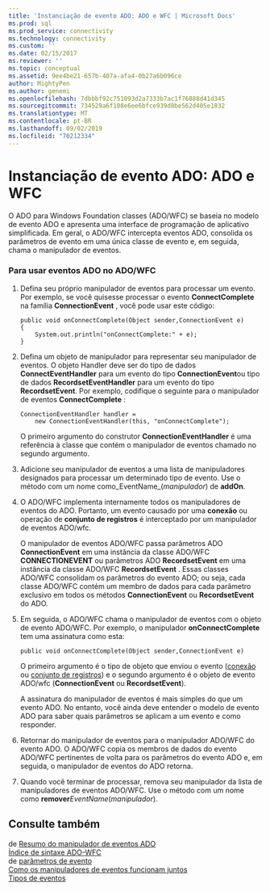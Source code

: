 ```yaml
---
title: 'Instanciação de evento ADO: ADO e WFC | Microsoft Docs'
ms.prod: sql
ms.prod_service: connectivity
ms.technology: connectivity
ms.custom: ''
ms.date: 02/15/2017
ms.reviewer: ''
ms.topic: conceptual
ms.assetid: 9ee4be21-657b-407a-afa4-0b27a6b096ce
author: MightyPen
ms.author: genemi
ms.openlocfilehash: 7dbbbf92c751093d2a7333b7ac1f76888d41d345
ms.sourcegitcommit: 734529a6f108e6ee6bfce939d8be562d405e1832
ms.translationtype: MT
ms.contentlocale: pt-BR
ms.lasthandoff: 09/02/2019
ms.locfileid: "70212334"
---
```

# <a name="ado-event-instantiation-ado-and-wfc"></a>Instanciação de evento ADO: ADO e WFC
O ADO para Windows Foundation classes (ADO/WFC) se baseia no modelo de evento ADO e apresenta uma interface de programação de aplicativo simplificada. Em geral, o ADO/WFC intercepta eventos ADO, consolida os parâmetros de evento em uma única classe de evento e, em seguida, chama o manipulador de eventos.  
  
### <a name="to-use-ado-events-in-adowfc"></a>Para usar eventos ADO no ADO/WFC  
  
1.  Defina seu próprio manipulador de eventos para processar um evento. Por exemplo, se você quisesse processar o evento **ConnectComplete** na família **ConnectionEvent** , você pode usar este código:  
  
    ```  
    public void onConnectComplete(Object sender,ConnectionEvent e)  
    {  
        System.out.println("onConnectComplete:" + e);  
    }  
    ```  
  
2.  Defina um objeto de manipulador para representar seu manipulador de eventos. O objeto Handler deve ser do tipo de dados **ConnectEventHandler** para um evento do tipo **ConnectionEvent**ou tipo de dados **RecordsetEventHandler** para um evento do tipo **RecordsetEvent**. Por exemplo, codifique o seguinte para o manipulador de eventos **ConnectComplete** :  
  
    ```  
    ConnectionEventHandler handler =   
        new ConnectionEventHandler(this, "onConnectComplete");  
    ```  
  
     O primeiro argumento do construtor **ConnectionEventHandler** é uma referência à classe que contém o manipulador de eventos chamado no segundo argumento.  
  
3.  Adicione seu manipulador de eventos a uma lista de manipuladores designados para processar um determinado tipo de evento. Use o método com um nome como_EventName_(*manipulador*) de **addOn**.  
  
4.  O ADO/WFC implementa internamente todos os manipuladores de eventos do ADO. Portanto, um evento causado por uma **conexão** ou operação de **conjunto de registros** é interceptado por um manipulador de eventos ADO/wfc.  
  
     O manipulador de eventos ADO/WFC passa parâmetros ADO **ConnectionEvent** em uma instância da classe ADO/WFC **CONNECTIONEVENT** ou parâmetros ADO **RecordsetEvent** em uma instância da classe ADO/WFC **RecordsetEvent** . Essas classes ADO/WFC consolidam os parâmetros do evento ADO; ou seja, cada classe ADO/WFC contém um membro de dados para cada parâmetro exclusivo em todos os métodos **ConnectionEvent** ou **RecordsetEvent** do ADO.  
  
5.  Em seguida, o ADO/WFC chama o manipulador de eventos com o objeto de evento ADO/WFC. Por exemplo, o manipulador **onConnectComplete** tem uma assinatura como esta:  
  
    ```  
    public void onConnectComplete(Object sender,ConnectionEvent e)  
    ```  
  
     O primeiro argumento é o tipo de objeto que enviou o evento ([conexão](../../../ado/reference/ado-api/connection-object-ado.md) ou [conjunto de registros](../../../ado/reference/ado-api/recordset-object-ado.md)) e o segundo argumento é o objeto de evento ADO/wfc (**ConnectionEvent** ou **RecordsetEvent**).  
  
     A assinatura do manipulador de eventos é mais simples do que um evento ADO. No entanto, você ainda deve entender o modelo de evento ADO para saber quais parâmetros se aplicam a um evento e como responder.  
  
6.  Retornar do manipulador de eventos para o manipulador ADO/WFC do evento ADO. O ADO/WFC copia os membros de dados do evento ADO/WFC pertinentes de volta para os parâmetros do evento ADO e, em seguida, o manipulador de eventos do ADO retorna.  
  
7.  Quando você terminar de processar, remova seu manipulador da lista de manipuladores de eventos ADO/WFC. Use o método com um nome como **remover**_EventName_(*manipulador*).  
  
## <a name="see-also"></a>Consulte também  
   de [Resumo do manipulador de eventos ADO](../../../ado/guide/data/ado-event-handler-summary.md)  
 [Índice de sintaxe ADO-WFC](../../../ado/reference/ado-api/ado-wfc-syntax-index.md)   
   de [parâmetros de evento](../../../ado/guide/data/event-parameters.md)  
 [Como os manipuladores de eventos funcionam juntos](../../../ado/guide/data/how-event-handlers-work-together.md)   
 [Tipos de eventos](../../../ado/guide/data/types-of-events.md)
